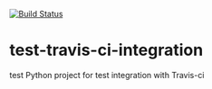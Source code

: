 [![Build Status](https://travis-ci.org/SvichkarevAnatoly/test-travis-ci-integration.svg?branch=master)](https://travis-ci.org/SvichkarevAnatoly/test-travis-ci-integration)

# test-travis-ci-integration
test Python project for test integration with Travis-ci
